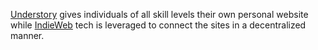 [Understory](https://github.com/canopy/understory) gives individuals of all skill levels their own personal website while [IndieWeb](https://indieweb.org) tech is leveraged to connect the sites in a decentralized manner.
